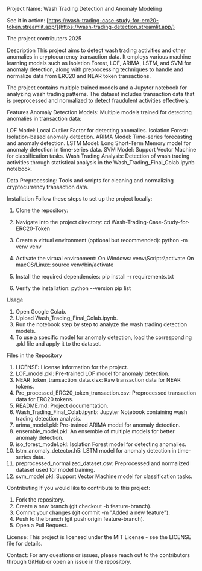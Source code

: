 Project Name: Wash Trading Detection and Anomaly Modeling

See it in action: [https://wash-trading-case-study-for-erc20-token.streamlit.app/](https://wash-trading-detection.streamlit.app/)

The project contributers
2025

Description
This project aims to detect wash trading activities and other anomalies in cryptocurrency transaction data. It employs various machine learning models such as Isolation Forest, LOF, ARIMA, LSTM, and SVM for anomaly detection, along with preprocessing techniques to handle and normalize data from ERC20 and NEAR token transactions.

The project contains multiple trained models and a Jupyter notebook for analyzing wash trading patterns. The dataset includes transaction data that is preprocessed and normalized to detect fraudulent activities effectively.

Features
Anomaly Detection Models: Multiple models trained for detecting anomalies in transaction data:

LOF Model: Local Outlier Factor for detecting anomalies.
Isolation Forest: Isolation-based anomaly detection.
ARIMA Model: Time-series forecasting and anomaly detection.
LSTM Model: Long Short-Term Memory model for anomaly detection in time-series data.
SVM Model: Support Vector Machine for classification tasks.
Wash Trading Analysis: Detection of wash trading activities through statistical analysis in the Wash_Trading_Final_Colab.ipynb notebook.

Data Preprocessing: Tools and scripts for cleaning and normalizing cryptocurrency transaction data.

Installation
Follow these steps to set up the project locally:

1. Clone the repository:

2. Navigate into the project directory:
cd Wash-Trading-Case-Study-for-ERC20-Token

3. Create a virtual environment (optional but recommended):
python -m venv venv

4. Activate the virtual environment:
On Windows:
venv\Scripts\activate
On macOS/Linux:
source venv/bin/activate

5. Install the required dependencies:
pip install -r requirements.txt

6. Verify the installation:
python --version
pip list

Usage
1. Open Google Colab.
2. Upload Wash_Trading_Final_Colab.ipynb.
3. Run the notebook step by step to analyze the wash trading detection models.
4. To use a specific model for anomaly detection, load the corresponding .pkl file and apply it to the dataset.

Files in the Repository
1. LICENSE: License information for the project.
2. LOF_model.pkl: Pre-trained LOF model for anomaly detection.
3. NEAR_token_transaction_data.xlsx: Raw transaction data for NEAR tokens.
4. Pre_processed_ERC20_token_transaction.csv: Preprocessed transaction data for ERC20 tokens.
5. README.md: Project documentation.
6. Wash_Trading_Final_Colab.ipynb: Jupyter Notebook containing wash trading detection analysis.
7. arima_model.pkl: Pre-trained ARIMA model for anomaly detection.
8. ensemble_model.pkl: An ensemble of multiple models for better anomaly detection.
9. iso_forest_model.pkl: Isolation Forest model for detecting anomalies.
10. lstm_anomaly_detector.h5: LSTM model for anomaly detection in time-series data.
11. preprocessed_normalized_dataset.csv: Preprocessed and normalized dataset used for model training.
12. svm_model.pkl: Support Vector Machine model for classification tasks.

Contributing
If you would like to contribute to this project:
1. Fork the repository.
2. Create a new branch (git checkout -b feature-branch).
3. Commit your changes (git commit -m "Added a new feature").
4. Push to the branch (git push origin feature-branch).
5. Open a Pull Request.

License: 
This project is licensed under the MIT License - see the LICENSE file for details.

Contact: 
For any questions or issues, please reach out to the contributors through GitHub or open an issue in the repository.
